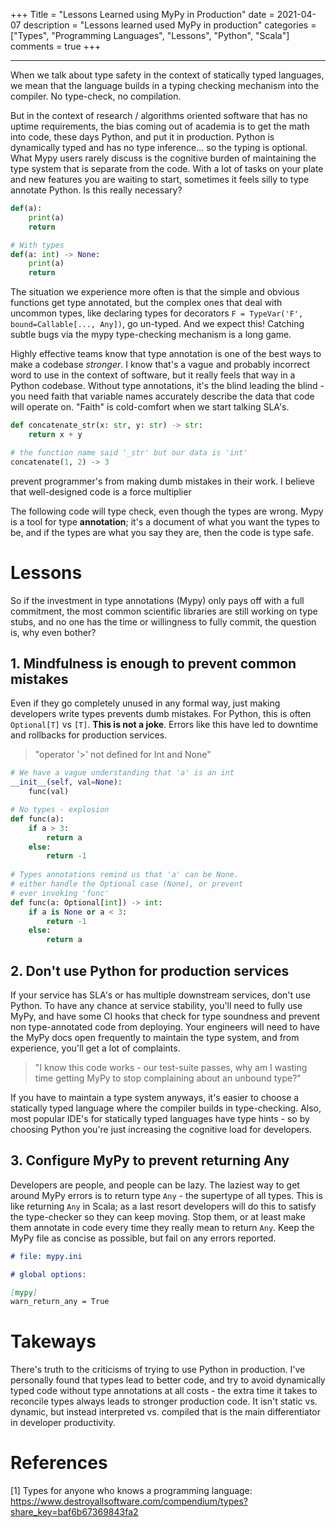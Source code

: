 +++
Title = "Lessons Learned using MyPy in Production"
date = 2021-04-07
description = "Lessons learned used MyPy in production"
categories = ["Types", "Programming Languages", "Lessons", "Python", "Scala"]
comments = true
+++

<hr>

When we talk about type safety in the context of statically typed languages, we mean that the language builds in a typing checking mechanism into the compiler. No type-check, no compilation.

But in the context of research / algorithms oriented software that has no uptime requirements, the bias coming out of academia is to get the math into code, these days Python, and put it in production. Python is dynamically typed and has no type inference... so the typing is optional. What Mypy users rarely discuss is the cognitive burden of maintaining the type system that is separate from the code. With a lot of tasks on your plate and new features you are waiting to start, sometimes it feels silly to type annotate Python. Is this really necessary? 
```python
def(a):
    print(a)
    return

# With types
def(a: int) -> None:
    print(a)
    return
```
The situation we experience more often is that the simple and obvious functions get type annotated, but the complex ones that deal with uncommon types, like declaring types for decorators `F = TypeVar('F', bound=Callable[..., Any])`, go un-typed. And we expect this! Catching subtle bugs via the mypy type-checking mechanism is a long game.

Highly effective teams know that type annotation is one of the best ways to make a codebase _stronger_. I know that's a vague and probably incorrect word to use in the context of software, but it really feels that way in a Python codebase. Without type annotations, it's the blind leading the blind - you need faith that variable names accurately describe the data that code will operate on. "Faith" is cold-comfort when we start talking SLA's.

```python
def concatenate_str(x: str, y: str) -> str:
    return x + y

# the function name said '_str' but our data is 'int'
concatenate(1, 2) -> 3
```
 prevent programmer's from making dumb mistakes in their work. I believe that well-designed code is a force multiplier


  The following code will type check, even though the types are wrong. Mypy is a tool for type __annotation__; it's a document of what you want the types to be, and if the types are what you say they are, then the code is type safe.

# Lessons

So if the investment in type annotations (Mypy) only pays off with a full commitment, the most common scientific libraries are still working on type stubs, and no one has the time or willingness to fully commit, the question is, why even bother?

##  1. Mindfulness is enough to prevent common mistakes

Even if they go completely unused in any formal way, just making developers write types prevents dumb mistakes. For Python, this is often `Optional[T]` vs `[T]`. __This is not a joke__. Errors like this have led to downtime and rollbacks for production services. 
>"operator '>' not defined for Int and None" 

```python
# We have a vague understanding that 'a' is an int
__init__(self, val=None):
    func(val)

# No types - explosion
def func(a):
    if a > 3:
        return a
    else:
        return -1
    
# Types annotations remind us that 'a' can be None.
# either handle the Optional case (None), or prevent
# ever invoking 'func'
def func(a: Optional[int]) -> int:
    if a is None or a < 3:
        return -1
    else:
        return a
```

## 2. Don't use Python for production services

If your service has SLA's or has multiple downstream services, don't use Python. To have any chance at service stability, you'll need to fully use MyPy, and have some CI hooks that check for type soundness and prevent non type-annotated code from deploying. Your engineers will need to have the MyPy docs open frequently to maintain the type system, and from experience, you'll get a lot of complaints.

> "I know this code works - our test-suite passes, why am I wasting time getting MyPy to stop complaining about an unbound type?"

If you have to maintain a type system anyways, it's easier to choose a statically typed language where the compiler builds in type-checking. Also, most popular IDE's for statically typed languages have type hints - so by choosing Python you're just increasing the cognitive load for developers.

## 3. Configure MyPy to prevent returning Any

Developers are people, and people can be lazy. The laziest way to get around MyPy errors is to return type `Any` - the supertype of all types. This is like returning `Any` in Scala; as a last resort developers will do this to satisfy the type-checker so they can keep moving. Stop them, or at least make them annotate in code every time they really mean to return `Any`. Keep the MyPy file as concise as possible, but fail on any errors reported. 

```markdown
# file: mypy.ini

# global options:

[mypy]
warn_return_any = True
```

# Takeways

There's truth to the criticisms of trying to use Python in production. I've personally found that types lead to better code, and try to avoid dynamically typed code without type annotations at all costs - the extra time it takes to reconcile types always leads to stronger production code. It isn't static vs. dynamic, but instead interpreted vs. compiled that is the main differentiator in developer productivity.

# References

[1] Types for anyone who knows a programming language: https://www.destroyallsoftware.com/compendium/types?share_key=baf6b67369843fa2